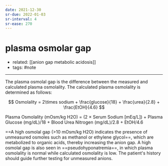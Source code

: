 ```yaml
---
date: 2021-12-30
sr-due: 2022-01-03
sr-interval: 4
sr-ease: 270
---
```


# plasma osmolar gap

- related: [[anion gap metabolic acidosis]]
- tags: #note
---

The plasma osmolal gap is the difference between the measured and calculated plasma osmolality. The calculated plasma osmolality is determined as follows:

$$
Osmolality = 2\times sodium + \frac{glucose}{18} + \frac{urea}{2.8} + \frac{EtOH}{4.6}
$$

Plasma Osmolality (mOsm/kg H2O) = (2 × Serum Sodium \[mEq/L]) + Plasma Glucose (mg/dL)/18 + Blood Urea Nitrogen (mg/dL)/2.8 + EtOH/4.6

==A high osmolal gap (>10 mOsm/kg H2O) indicates the presence of unmeasured osmoles such as methanol or ethylene glycol==, which are metabolized to organic acids, thereby increasing the anion gap. A high osmolal gap is also seen in ==pseudohyponatremia==, in which plasma osmolality is normal while calculated osmolality is low. The patient's history should guide further testing for unmeasured anions.
